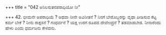 +++
title = "042 ಅನಿಲಸುತನಪರಾಧಿಯೋ ನೀ"

+++
42. ಭೀಮನೇ ಅಪರಾಧಿಯೆ ? ಅಥವಾ ನೀನೇ ಅವಿನೀತನೆ ? ನಿನಗೆ ಬೇರೊಬ್ಬರನ್ನು ವೃಥಾ ಪೀಡಿಸುವ ಕೆಟ್ಟ ಕರ್ಮ ಬೇಕೆ ? ನೀನು ರಾಕ್ಷಸನೆ ? ಗಂಧರ್ವನೆ ? ಯಕ್ಷ ಉರಗ ರೂಪದ ದೇವೇಂದ್ರನೆ ? ತಡಮಾಡಬೇಡ. ನೀನಾರೆಂದು ಹೇಳು ಎಂದು ಧರ್ಮಜನು ಕೇಳಿದನು.